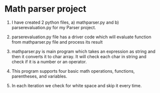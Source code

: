 # Math parser project

1) I have created 2 python files, a) mathparser.py and b) parserevaluation.py for my Parser project.

2) parserevaluation.py file has a driver code which will evaluate function from mathparser.py file and process its result

3) mathparser.py is main program which takes an expression as string and then it converts it to char array. It will check each char in string and check if it is a number or an operator.

4) This program supports four basic math operations, functions, parentheses, and variables.

5) In each iteration we check for white space and skip it every time.


